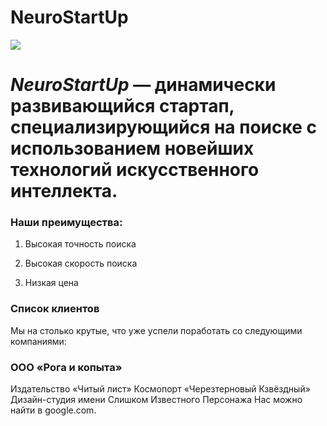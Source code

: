 # NeuroStartUp
![](https://netology-code.github.io/git-homeworks/introduction/assets/logo.png)

# *NeuroStartUp* — динамически развивающийся стартап, специализирующийся на поиске с использованием новейших технологий искусственного интеллекта.

### Наши преимущества:  

1. Высокая точность поиска  

2. Высокая скорость поиска  
   
3. Низкая цена  
   

### Список клиентов
Мы на столько крутые, что уже успели поработать со следующими компаниями:

### ООО «Рога и копыта»
Издательство «Читый лист»
Космопорт «Черезтерновый Кзвёздный»
Дизайн-студия имени Слишком Известного Персонажа
Нас можно найти в google.com.